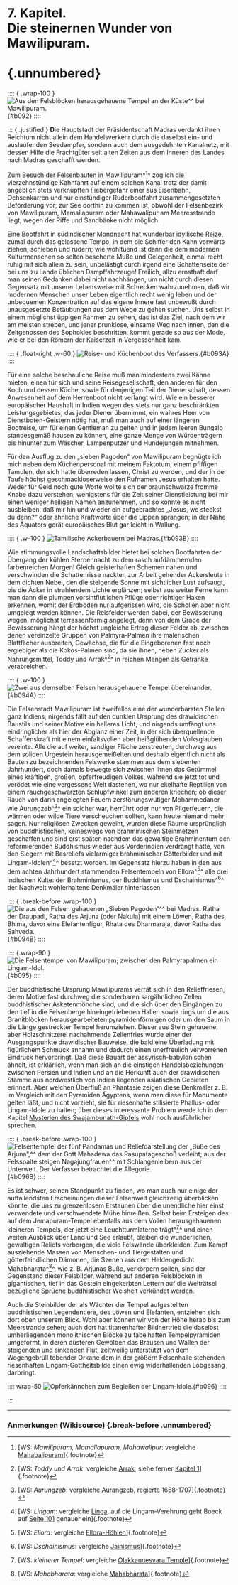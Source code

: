 # 7. Kapitel. <br /><strong>Die steinernen Wunder von Mawilipuram.</strong><br /><br /> {.unnumbered}

:::: { .wrap-100 }
![Aus den Felsblöcken herausgehauene Tempel an der Küste^[^150]^ bei Mawilipuram.](Kurt_boeck_indien_nepal_092.jpg "Kurt_boeck_indien_nepal_092.jpg"){#b092}
::::

::: { .justified }
**D**ie Hauptstadt der Präsidentschaft Madras verdankt ihren Reichtum
nicht allein dem Handelsverkehr durch die daselbst ein- und auslaufenden
Seedampfer, sondern auch dem ausgedehnten Kanalnetz, mit dessen Hilfe
die Frachtgüter seit alten Zeiten aus dem Inneren des Landes nach Madras
geschafft werden.

Zum Besuch der Felsenbauten in Mawilipuram^[^151]^ zog ich die
vierzehnstündige Kahnfahrt auf einem solchen Kanal trotz der damit
angeblich stets verknüpften Fiebergefahr einer aus Eisenbahn,
Ochsenkarren und nur einstündiger Ruderbootfahrt zusammengesetzten
Beförderung vor; zur See dorthin zu kommen ist, obwohl der Felsenbezirk
von Mawilipuram, Mamallapuram oder Mahawalipur am Meeresstrande liegt,
wegen der Riffe und Sandbänke nicht möglich.

Eine Bootfahrt in südindischer Mondnacht hat wunderbar idyllische Reize,
zumal durch das gelassene Tempo, in dem die Schiffer den Kahn vorwärts
ziehen, schieben und rudern; wie wohltuend ist dann die dem modernen
Kulturmenschen so selten bescherte Muße und Gelegenheit, einmal recht
ruhig mit sich allein zu sein, unbelästigt durch irgend eine
Schattenseite der bei uns zu Lande üblichen Dampffahrzeuge! Freilich,
allzu ernsthaft darf man seinen Gedanken dabei nicht nachhängen, um
nicht durch diesen Gegensatz mit unserer Lebensweise mit Schrecken
wahrzunehmen, daß wir modernen Menschen unser Leben eigentlich recht
wenig leben und der unbequemen Konzentration auf das eigene Innere fast
unbewußt durch unausgesetzte Betäubungen aus dem Wege zu gehen suchen.
Uns selbst in einem möglichst üppigen Rahmen zu sehen, das ist das Ziel,
nach dem wir am meisten streben, und jener prunklose, einsame Weg nach
innen, den die Zeitgenossen des Sophokles beschritten, kommt gerade
so aus der Mode, wie er bei den Römern der Kaiserzeit in Vergessenheit kam. 

:::: { .float-right .w-60 }
![Reise- und Küchenboot des Verfassers.](Kurt_boeck_indien_nepal_093A.jpg "Kurt_boeck_indien_nepal_093A.jpg"){#b093A}
::::

Für eine solche beschauliche Reise muß man mindestens zwei Kähne mieten, einen für sich und seine 
Reisegesellschaft; den anderen für den Koch und dessen Küche, sowie für 
denjenigen Teil der Dienerschaft, dessen Anwesenheit auf dem Herrenboot nicht verlangt wird. 
Wie ein besserer europäischer Haushalt in Indien wegen des stets nur ganz beschränkten Leistungsgebietes, 
das jeder Diener übernimmt, ein wahres Heer von Dienstboten-Geistern nötig hat, muß man auch auf einer 
längeren Bootreise, um für einen Gentleman zu gelten und in jedem leeren Bungalo 
standesgemäß hausen zu können, eine ganze Menge von Würdenträgern bis hinunter zum Wäscher, 
Lampenputzer und Hundejungen mitnehmen. 

Für den Ausflug zu den „sieben Pagoden“ von Mawilipuram begnügte ich mich neben dem Küchenpersonal 
mit meinem Faktotum, einem pfiffigen Tamulen, der sich hatte überreden lassen, 
Christ zu werden, und der in der Taufe höchst geschmackloserweise den Rufnamen Jesus erhalten hatte. 
Weder für Geld noch gute Worte wollte sich der braunschwarze fromme Knabe dazu verstehen, 
wenigstens für die Zeit seiner Dienstleistung bei mir einen weniger heiligen Namen anzunehmen, 
und so konnte es nicht
ausbleiben, daß mir hin und wieder ein aufgebrachtes „Jesus, wo steckst
du denn?“ oder ähnliche Kraftworte über die Lippen sprangen; in der Nähe
des Äquators gerät europäisches Blut gar leicht in Wallung.

:::: { .w-100 }
![Tamilische Ackerbauern bei Madras.](Kurt_boeck_indien_nepal_093B.jpg "Kurt_boeck_indien_nepal_093B.jpg"){#b093B}
::::

Wie stimmungsvolle Landschaftsbilder bietet bei solchen Bootfahrten der
Übergang der kühlen Sternennacht zu dem rasch aufdämmernden
farbenreichen Morgen! Gleich geisterhaften Schemen nahen und
verschwinden die Schattenrisse nackter, zur Arbeit gehender Ackersleute
in dem dichten Nebel, den die steigende Sonne mit sichtlicher Lust
aufsaugt, bis die Äcker in strahlendem Lichte erglänzen; selbst aus
weiter Ferne kann man dann die plumpen vorsintflutlichen Pflüge oder
richtiger Haken erkennen, womit der Erdboden nur aufgerissen wird, die
Schollen aber nicht umgelegt werden können. Die Reisfelder werden dabei,
der Bewässerung wegen, möglichst terrassenförmig angelegt, denn von dem
Grade der Bewässerung hängt der höchst ungleiche Ertrag dieser Felder
ab, zwischen denen vereinzelte Gruppen von Palmyra-Palmen ihre
malerischen Blattfächer ausbreiten, Gewächse, die für die Eingeborenen
fast noch ergiebiger als die Kokos-Palmen sind, da sie ihnen, neben
Zucker als Nahrungsmittel, Toddy und Arrak^[^152]^ in reichen Mengen als
Getränke verabreichen.

:::: { .w-100 }
![Zwei aus demselben Felsen herausgehauene Tempel übereinander.](Kurt_boeck_indien_nepal_094A.jpg "Kurt_boeck_indien_nepal_094A.jpg"){#b094A}
::::

Die Felsenstadt Mawilipuram ist zweifellos eine der wunderbarsten
Stellen ganz Indiens; nirgends fällt auf den dunklen Ursprung des
drawidischen Baustils und seiner Motive ein helleres Licht, und nirgends
umfängt uns eindringlicher als hier der Abglanz einer Zeit, in der sich
überquellende Schaffenskraft mit einem einfaltsvollen aber heißglühenden
Volksglauben vereinte. Alle die auf weiter, sandiger Fläche zerstreuten,
durchweg aus dem soliden Urgestein herausgemeißelten und deshalb
eigentlich nicht als Bauten zu bezeichnenden Felswerke
stammen aus dem siebenten Jahrhundert, doch damals bewegte sich zwischen
ihnen das Getümmel eines kräftigen, großen, opferfreudigen Volkes,
während sie jetzt tot und verödet wie eine vergessene Welt dastehen, wo
nur ekelhafte Reptilien von einem rauchgeschwärzten Schlupfwinkel zum
anderen kriechen; ob dieser Rauch von darin angelegten Feuern
zerstörungswütiger Mohammedaner, wie Aurungzeb^[^153]^ ein solcher war,
herrührt oder nur von Pilgerfeuern, die wärmen oder wilde Tiere
verscheuchen sollten, kann heute niemand mehr sagen. Nur religiösen
Zwecken geweiht, wurden diese Räume ursprünglich von buddhistischen,
keineswegs von brahminischen Steinmetzen geschaffen und sind erst
später, nachdem das gewaltige Brahminentum den reformierenden Buddhismus
wieder aus Vorderindien verdrängt hatte, von den Siegern mit Basreliefs
vielarmiger brahminischer Götterbilder und mit Lingam-Idolen^[^154]^ besetzt
worden. Im Gegensatz hierzu haben in den aus dem achten Jahrhundert
stammenden Felsentempeln von Ellora^[^155]^ alle drei indischen Kulte: der
Brahminismus, der Buddhismus und Dschainismus^[^156]^ der Nachwelt
wohlerhaltene Denkmäler hinterlassen.

:::: { .break-before .wrap-100 }
![Die aus den Felsen gehauenen „Sieben Pagoden“^[^157]^ bei Madras.
<small>Ratha der Draupadi, Ratha des Arjuna (oder Nakula) mit einem Löwen, Ratha des Bhima, davor eine Elefantenfigur, Rhata des Dharmaraja, davor Ratha des Sahveda.</small>
](Kurt_boeck_indien_nepal_094B.jpg "Kurt_boeck_indien_nepal_094B.jpg"){#b094B}
::::

:::: {.wrap-90 }
![Die Felsentempel von Mawilipuram; zwischen den Palmyrapalmen ein Lingam-Idol.](Kurt_boeck_indien_nepal_095.jpg "Kurt_boeck_indien_nepal_095.jpg"){#b095}
::::

Der buddhistische Ursprung Mawilipurams verrät sich in den
Relieffriesen, deren Motive fast durchweg die sonderbaren sargähnlichen
Zellen buddhistischer Asketenmönche sind, und die sich über den
Eingängen zu den tief in die Felsenberge hineingetriebenen Hallen sowie
rings um die aus Granitblöcken herausgearbeiteten pyramidenförmigen oder
um den Saum in die Länge gestreckter Tempel herumziehen. Dieser aus
Stein gehauene, aber Holzschnitzerei nachahmende Zellenfries wurde einer
der Ausgangspunkte drawidischer Bauweise, die bald eine Überladung mit
figürlichem Schmuck annahm und dadurch einen unerfreulich verworrenen
Eindruck hervorbringt. Daß diese Bauart der
assyrisch-babylonischen ähnelt, ist erklärlich, wenn man sich an die
einstigen Handelsbeziehungen zwischen Persien und Indien und an die
Herkunft auch der drawidischen Stämme aus nordwestlich von Indien
liegenden asiatischen Gebieten erinnert. Aber welchen Überfluß an
Phantasie zeigen diese Denkmäler z. B. im Vergleich mit den Pyramiden
Ägyptens, wenn man diese für Monumente gelten läßt, und nicht vorzieht,
sie für riesenhafte stilisierte Phallus- oder Lingam-Idole zu halten;
über dieses interessante Problem werde ich in dem Kapitel [Mysterien des
Swajambunath-Gipfels](#Kapitel_vierundzwanzig) wohl noch ausführlicher sprechen.

:::: { .break-before .wrap-100 }
![Felsentempfel der fünf Pandamas und Reliefdarstellung der „Buße des Arjuna“,^[^158]^ dem der Gott Mahadewa das Pasupatageschoß verleiht; aus der Felsspalte steigen Nagajungfrauen^[^159]^ mit Schlangenleibern aus der Unterwelt. Der Verfasser betrachtet die Allegorie.
](Kurt_boeck_indien_nepal_096B.jpg "Kurt_boeck_indien_nepal_096B.jpg"){#b096B}
::::

Es ist schwer, seinen Standpunkt zu finden, wo man auch nur einige der
auffallendsten Erscheinungen dieser Felsenwelt gleichzeitig überblicken
könnte, die uns zu grenzenlosem Erstaunen über die unendliche hier einst
verwendete und verschwendete Mühe hinreißen. Selbst beim Ersteigen des
auf dem Jemapuram-Tempel ebenfalls aus dem Vollen herausgehauenen
kleineren Tempels, der jetzt eine Leuchtturmlaterne trägt^[^160]^ und einen
weiten Ausblick über Land und See erlaubt, bleiben die wunderlichen,
gewaltigen Reliefs verborgen, die viele Felswände überkleiden. Zum Kampf
ausziehende Massen von Menschen- und Tiergestalten und götterfeindlichen
Dämonen, die Szenen aus dem Heldengedicht Mahabharata^[^161]^, wie z. B.
Arjunas Buße, verkörpern sollen, sind der Gegenstand dieser Felsbilder,
während auf anderen Felsblöcken in gigantischen, tief in das Gestein
eingekerbten Lettern auf die Welträtsel bezügliche Sprüche
buddhistischer Weisheit verkündet werden.

Auch die Steinbilder der als Wächter der Tempel aufgestellten
buddhistischen Legendentiere, des Löwen und Elefanten, entziehen sich
dort oben unserem Blick. Wohl aber können wir von der Höhe herab bis zum
Meerstrande sehen; auch dort hat titanenhafter Bildnertrieb die daselbst
umherliegenden monolithischen Blöcke zu fabelhaften Tempelpyramiden
umgeformt, in deren düsteren Gewölben das Brausen und Wallen der
steigenden und sinkenden Flut, zeitweilig unterstützt von dem
Wogengebrüll tobender Orkane dem in der größern Felsenhalle stehenden
riesenhaften Lingam-Gottheitsbilde einen ewig widerhallenden Lobgesang
darbringt.

:::: wrap-50
![Opferkännchen zum Begießen der Lingam-Idole.](Kurt_boeck_indien_nepal_096.jpg "Kurt_boeck_indien_nepal_096.jpg"){#b096}
::::

:::

****

### **Anmerkungen (Wikisource)** {.break-before .unnumbered}

[^150]: [WS: *Tempel an der Küste*: vergleiche
    [Küstentempel](https://de.wikipedia.org/wiki/Küstentempel)]{.footnote}

[^151]: [WS: *Mawilipuram, Mamallapuram, Mahawalipur*: vergleiche
    [Mahabalipuram](https://de.wikipedia.org/wiki/Mahabalipuram)]{.footnote}

[^152]: [WS: *Toddy und Arrak*: vergleiche [Arrak](https://de.wikipedia.org/wiki/Arrak),
    siehe ferner [Kapitel 1](#Kapitel_eins)]{.footnote}

[^153]: [WS: *Aurungzeb*: vergleiche [Aurangzeb](https://de.wikipedia.org/wiki/Aurangzeb),
    regierte 1658-1707]{.footnote}

[^154]: [WS: *Lingam*: vergleiche [Linga](https://de.wikipedia.org/wiki/Linga), auf die
    Lingam-Verehrung geht Boeck auf [Seite 101](ch009.xhtml#Seite_101) genauer ein]{.footnote}

[^155]: [WS: *Ellora*: vergleiche
    [Ellora-Höhlen](https://de.wikipedia.org/wiki/Ellora-Höhlen)]{.footnote}

[^156]: [WS: *Dschainismus*: vergleiche
    [Jainismus](https://de.wikipedia.org/wiki/Jainismus)]{.footnote}

[^157]: [WS: *Sieben Pagoden*: vergleiche [Fünf
    Rathas](https://de.wikipedia.org/wiki/Fünf_Rathas). Zu den Figuren/Gottheiten
    ebenfalls dort.]{.footnote}

[^158]: [WS: \'\'Reliefdarstellung \'\': vergleiche [Felsrelief „Herabkunft
    der Ganga“](https://de.wikipedia.org/wiki/Mamallapuram#Felsrelief_„Herabkunft_der_Ganga“)]{.footnote}

[^159]: [WS: *Naga*: vergleiche [Naga](https://de.wikipedia.org/wiki/Naga_(Mythologie))]{.footnote}

[^160]: [WS: *kleinerer Tempel*: vergleiche [Olakkannesvara
    Temple](https://en.wikipedia.org/wiki/Olakkannesvara_Temple)]{.footnote}

[^161]: [WS: *Mahabharata*: vergleiche
    [Mahabharata](https://de.wikipedia.org/wiki/Mahabharata)]{.footnote}

